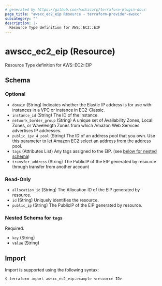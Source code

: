 ```yaml
---
# generated by https://github.com/hashicorp/terraform-plugin-docs
page_title: "awscc_ec2_eip Resource - terraform-provider-awscc"
subcategory: ""
description: |-
  Resource Type definition for AWS::EC2::EIP
---
```


# awscc_ec2_eip (Resource)

Resource Type definition for AWS::EC2::EIP



<!-- schema generated by tfplugindocs -->
## Schema

### Optional

- `domain` (String) Indicates whether the Elastic IP address is for use with instances in a VPC or instance in EC2-Classic.
- `instance_id` (String) The ID of the instance.
- `network_border_group` (String) A unique set of Availability Zones, Local Zones, or Wavelength Zones from which Amazon Web Services advertises IP addresses.
- `public_ipv_4_pool` (String) The ID of an address pool that you own. Use this parameter to let Amazon EC2 select an address from the address pool.
- `tags` (Attributes List) Any tags assigned to the EIP. (see [below for nested schema](#nestedatt--tags))
- `transfer_address` (String) The PublicIP of the EIP generated by resource through transfer from another account

### Read-Only

- `allocation_id` (String) The Allocation ID of the EIP generated by resource.
- `id` (String) Uniquely identifies the resource.
- `public_ip` (String) The PublicIP of the EIP generated by resource.

<a id="nestedatt--tags"></a>
### Nested Schema for `tags`

Required:

- `key` (String)
- `value` (String)

## Import

Import is supported using the following syntax:

```shell
$ terraform import awscc_ec2_eip.example <resource ID>
```
